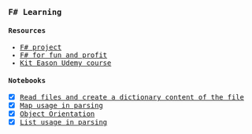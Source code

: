<samp>

### F# Learning
#### Resources
- [F# project](https://fsharp.org/)
- [F# for fun and profit](https://fsharpforfunandprofit.com/)
- [Kit Eason Udemy course](https://www.udemy.com/course/fsharp-from-the-ground-up)

#### Notebooks
- [x] [Read files and create a dictionary content of the file](dicts.fsx)
- [x] [Map usage in parsing](maps.fsx)
- [x] [Object Orientation](classes.fsx)
- [x] [List usage in parsing](lists.fsx)

</samp>